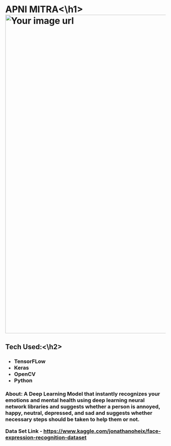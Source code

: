 <h1>APNI MITRA<\h1>
<img src="" alt="Your image url" width="600" height="1000">
<h2>Tech Used:<\h2>
<h3>
    <ul>
  <li>TensorFLow</li>
  <li>Keras</li>
  <li>OpenCV</li>
  <li>Python</li>
  </ul>
<h3>
<p>About:
A Deep Learning Model that instantly recognizes your emotions and mental health using deep learning neural network libraries and suggests whether a person is annoyed, happy, neutral, depressed, and sad and suggests whether necessary steps should be taken to help them or not.<p>

Data Set Link - https://www.kaggle.com/jonathanoheix/face-expression-recognition-dataset

